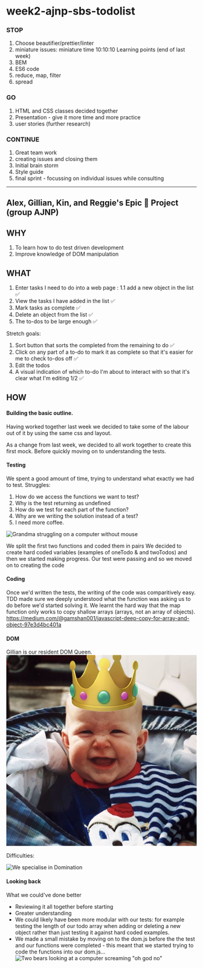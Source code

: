 # week2-ajnp-sbs-todolist

### STOP
1. Choose beautifier/prettier/linter
2. miniature issues: miniature time 10:10:10
Learning points (end of last week)
1. BEM
2. ES6 code
3. reduce, map, filter
4. spread

### GO  
1. HTML and CSS classes decided together
2. Presentation - give it more time and more practice
3. user stories (further research)

### CONTINUE
1. Great team work
2. creating issues and closing them
3. Initial brain storm
4. Style guide
5. final sprint - focussing on individual issues while consulting

---
## Alex, Gillian, Kin, and Reggie's Epic 🐻 Project (group AJNP)

## WHY
1. To learn how to do test driven development
2. Improve knowledge of DOM manipulation

## WHAT
1.  Enter tasks I need to do into a web page :
        1.1 add a new object in the list        ✅
2. View the tasks I have added in the list      ✅
3. Mark tasks as complete                       ✅
4. Delete an object from the list               ✅
5. The to-dos to be large enough                ✅

Stretch goals:
1. Sort button that sorts the completed from the remaining to do ✅
2. Click on any part of a to-do to mark it as complete so that it's easier for me to check to-dos off ✅
2. Edit the todos
3. A visual indication of which to-do I'm about to interact with so that it's clear what I'm editing 1/2 ✅

## HOW

#### Building the basic outline.

Having worked together last week we decided to take some of the labour out of it by using the same css and layout.

As a change from last week, we decided to all work together to create this first mock. Before quickly moving on to understanding the tests.

#### Testing

We spent a good amount of time, trying to understand what exactly we had to test.
Struggles:
1. How do we access the functions we want to test?
2. Why is the test returning as undefined
3. How do we test for each part of the function?
4. Why are we writing the solution instead of a test?
5. I need more coffee.

![Grandma struggling on a computer without mouse](https://media.giphy.com/media/j0v5E8cE6mr84kWEMf/giphy.gif)

We split the first two functions and coded them in pairs
We decided to create hard coded variables (examples of oneTodo & and twoTodos) and then we started making progress.
Our test were passing and so we moved on to creating the code

#### Coding
Once we'd written the tests, the writing of the code was comparitively easy.
TDD made sure we deeply understood what the function was asking us to do before we'd started solving it.
We learnt the hard way that the map function only works to copy shallow arrays (arrays, not an array of objects). https://medium.com/@gamshan001/javascript-deep-copy-for-array-and-object-97e3d4bc401a

#### DOM
Gillian is our resident DOM Queen. 
![Gillian baby with crown](./img/gillianbabycrown.JPG)

Difficulties: 


![We specialise in Domination](https://media.giphy.com/media/pP3r879z4WtxrdeCGi/giphy.gif)

#### Looking back

What we could've done better
- Reviewing it all together before starting 
- Greater understanding 
- We could likely have been more modular with our tests: for example testing the length of our todo array when adding or deleting a new object rather than just testing it against hard coded examples.
- We made a small mistake by moving on to the dom.js before the the test and our functions were completed - this meant that we started trying to code the functions into our dom.js...
![Two bears looking at a computer screaming "oh god no"](https://media.giphy.com/media/ppFaBYPO8paUg/giphy.gif)






